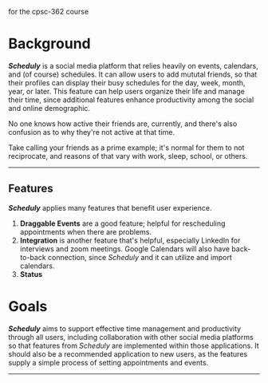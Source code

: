 for the cpsc-362 course

# Background
_**Scheduly**_ is a social media platform that relies heavily on events, calendars, and (of course) schedules. It can allow users to add mututal friends, so that their profiles can display their busy schedules for the day, week, month, year, or later. This feature can help users organize their life and manage their time, since additional features enhance productivity among the social and online demographic.

No one knows how active their friends are, currently, and there's also confusion as to why they're not active at that time.

Take calling your friends as a prime example; it's normal for them to not reciprocate, and reasons of that vary with work, sleep, school, or others. 

---

## Features
_**Scheduly**_ applies many features that benefit user experience.
1. **Draggable Events** are a good feature; helpful for rescheduling appointments when there are problems.
2. **Integration** is another feature that's helpful, especially LinkedIn for interviews and zoom meetings. Google Calendars will also have back-to-back connection, since _Scheduly_ and it can utilize and import calendars.
3. **Status**

# Goals
_**Scheduly**_ aims to support effective time management and productivity through all users, including collaboration with other social media platforms so that features from _Scheduly_ are implemented within those applications. It should also be a recommended application to new users, as the features supply a simple process of setting appointments and events.

---
